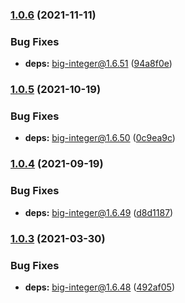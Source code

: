 ### [1.0.6](https://github.com/KenanY/big-factorial/compare/1.0.5...1.0.6) (2021-11-11)


### Bug Fixes

* **deps:** big-integer@1.6.51 ([94a8f0e](https://github.com/KenanY/big-factorial/commit/94a8f0e8e3304b4d09d63a406e388738908a30c7))

### [1.0.5](https://github.com/KenanY/big-factorial/compare/1.0.4...1.0.5) (2021-10-19)


### Bug Fixes

* **deps:** big-integer@1.6.50 ([0c9ea9c](https://github.com/KenanY/big-factorial/commit/0c9ea9cdb3f170f5284a4a6d33a5fc96022bf1d3))

### [1.0.4](https://github.com/KenanY/big-factorial/compare/1.0.3...1.0.4) (2021-09-19)


### Bug Fixes

* **deps:** big-integer@1.6.49 ([d8d1187](https://github.com/KenanY/big-factorial/commit/d8d1187e89a24f25fd8a7a5eb5c417674d86594d))

### [1.0.3](https://github.com/KenanY/big-factorial/compare/1.0.2...1.0.3) (2021-03-30)


### Bug Fixes

* **deps:** big-integer@1.6.48 ([492af05](https://github.com/KenanY/big-factorial/commit/492af0545c3d0ca95ca3dc0dec58beedb31ffc63))
